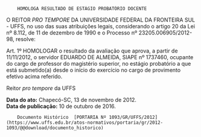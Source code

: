         HOMOLOGA RESULTADO DE ESTÁGIO PROBATÓRIO DOCENTE  

O REITOR *PRO TEMPORE* DA UNIVERSIDADE FEDERAL DA FRONTEIRA SUL - UFFS, no uso das suas atribuições legais, considerando o artigo 20 da Lei nº 8.112, de 11 de dezembro de 1990 e o Processo nº 23205.006905/2012-98, resolve:

 Art. 1º HOMOLOGAR o resultado da avaliação que aprova, a partir de 11/11/2012, o servidor EDUARDO DE ALMEIDA, SIAPE nº 1737460, ocupante do cargo de professor do magistério superior, no estágio probatório a que está submetido(a) desde o início do exercício no cargo de provimento efetivo acima referido.

 Reitor *pro tempore* da UFFS

  

   **Data do ato:** Chapecó-SC, 13 de novembro de 2012.   
 **Data de publicação:**  10 de outubro de 2016. 

        Documento Histórico  [PORTARIA Nº 1093/GR/UFFS/2012](https://www.uffs.edu.br/atos-normativos/portaria/gr/2012-1093/@@download/documento_historico)     
      
